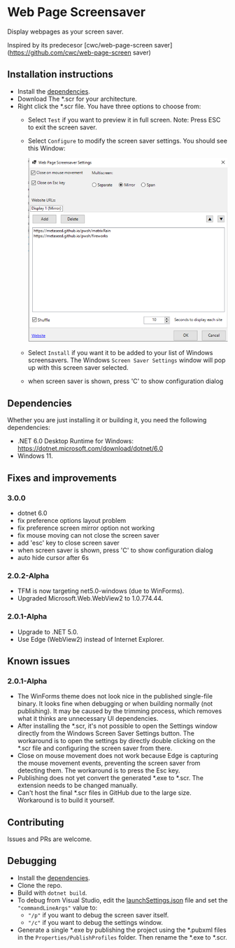 # Web Page Screensaver

Display webpages as your screen saver.

Inspired by its predecesor [cwc/web-page-screen saver](https://github.com/cwc/web-page-screen saver)


## Installation instructions

* Install the [dependencies](#Dependencies).
* Download The *.scr for your architecture.
* Right click the *.scr file. You have three options to choose from:
  * Select `Test` if you want to preview it in full screen. Note: Press ESC to exit the screen saver.
  * Select `Configure` to modify the screen saver settings. You should see this Window:

    ![Screenshot](Resources/screenshot.png)

  * Select `Install` if you want it to be added to your list of Windows screensavers. The Windows `Screen Saver Settings` window will pop up with this screen saver selected.
  * when screen saver is shown, press 'C' to show configuration dialog

## Dependencies

Whether you are just installing it or building it, you need the following dependencies:

* .NET 6.0  Desktop Runtime for Windows: https://dotnet.microsoft.com/download/dotnet/6.0
* Windows 11.

## Fixes and improvements
### 3.0.0
* dotnet 6.0
* fix preference options layout problem
* fix preference screen mirror option not working
* fix mouse moving can not close the screen saver
* add 'esc' key to close screen saver
* when screen saver is shown, press 'C' to show configuration dialog
* auto hide cursor after 6s


### 2.0.2-Alpha
* TFM is now targeting net5.0-windows (due to WinForms).
* Upgraded Microsoft.Web.WebView2 to 1.0.774.44.

### 2.0.1-Alpha
* Upgrade to .NET 5.0.
* Use Edge (WebView2) instead of Internet Explorer.

## Known issues

### 2.0.1-Alpha

* The WinForms theme does not look nice in the published single-file binary. It looks fine when debugging or when building normally (not publishing). It may be caused by the trimming process, which removes what it thinks are unnecessary UI dependencies.
* After installing the *.scr, it's not possible to open the Settings window directly from the Windows Screen Saver Settings button. The workaround is to open the settings by directly double clicking on the *.scr file and configuring the screen saver from there.
* Close on mouse movement does not work because Edge is capturing the mouse movement events, preventing the screen saver from detecting them. The workaround is to press the Esc key.
* Publishing does not yet convert the generated *.exe to *.scr. The extension needs to be changed manually.
* Can't host the final *.scr files in GitHub due to the large size. Workaround is to build it yourself.

## Contributing

Issues and PRs are welcome.

## Debugging

* Install the [dependencies](#Dependencies).
* Clone the repo.
* Build with `dotnet build`.
* To debug from Visual Studio, edit the [launchSettings.json](Properties/launch.json) file and set the `"commandLineArgs"` value to:
  * `"/p"` if you want to debug the screen saver itself.
  * `"/c"` if you want to debug the settings window.
* Generate a single *.exe by publishing the project using the *.pubxml files in the `Properties/PublishProfiles` folder. Then rename the *.exe to *.scr.

